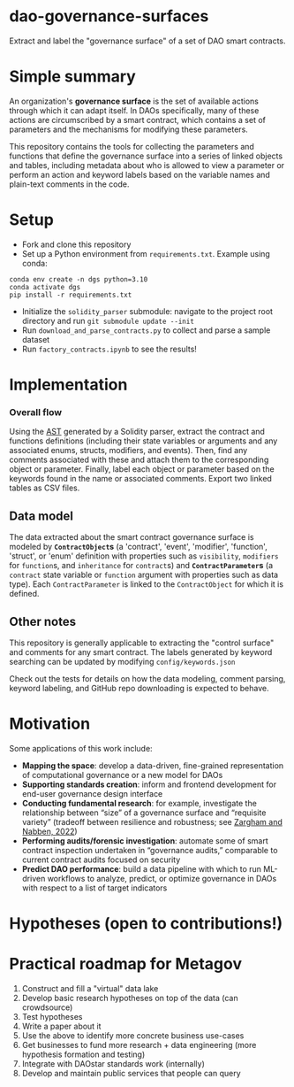 # dao-governance-surfaces

Extract and label the "governance surface" of a set of DAO smart contracts. 

# Simple summary

An organization's **governance surface** is the set of available actions through which it can adapt itself. In DAOs specifically, many of these actions are circumscribed by a smart contract, which contains a set of parameters and the mechanisms for modifying these parameters. 

This repository contains the tools for collecting the parameters and functions that define the governance surface into a series of linked objects and tables, including metadata about who is allowed to view a parameter or perform an action and keyword labels based on the variable names and plain-text comments in the code.

# Setup

- Fork and clone this repository
- Set up a Python environment from `requirements.txt`. Example using conda:
```
conda env create -n dgs python=3.10
conda activate dgs
pip install -r requirements.txt
```
- Initialize the `solidity_parser` submodule: navigate to the project root directory and run `git submodule update --init`
- Run `download_and_parse_contracts.py` to collect and parse a sample dataset
- Run `factory_contracts.ipynb` to see the results!

# Implementation

### Overall flow
Using the [AST](https://en.wikipedia.org/wiki/Abstract_syntax_tree) generated by a Solidity parser, extract the contract and functions definitions (including their state variables or arguments and any associated enums, structs, modifiers, and events). Then, find any comments associated with these and attach them to the corresponding object or parameter. Finally, label each object or parameter based on the keywords found in the name or associated comments. Export two linked tables as CSV files.

## Data model
The data extracted about the smart contract governance surface is modeled by **`ContractObject`s** (a 'contract', 'event', 'modifier', 'function', 'struct', or 'enum' definition with properties such as `visibility`, `modifiers` for `function`s, and `inheritance` for `contract`s) and **`ContractParameter`s** (a `contract` state variable or `function` argument with properties such as data type). Each `ContractParameter` is linked to the `ContractObject` for which it is defined.

## Other notes

This repository is generally applicable to extracting the "control surface" and comments for any smart contract. The labels generated by keyword searching can be updated by modifying `config/keywords.json`

Check out the tests for details on how the data modeling, comment parsing, keyword labeling, and GitHub repo downloading is expected to behave.

# Motivation
Some applications of this work include:
- **Mapping the space**: develop a data-driven, fine-grained representation of computational governance or a new model for DAOs
- **Supporting standards creation**: inform and frontend development for end-user governance design interface
- **Conducting fundamental research**: for example, investigate the relationship between “size” of a governance surface and “requisite variety” (tradeoff between resilience and robustness; see [Zargham and Nabben, 2022](https://papers.ssrn.com/sol3/papers.cfm?abstract_id=4077358))
- **Performing audits/forensic investigation**: automate some of smart contract inspection undertaken in “governance audits,” comparable to current contract audits focused on security
- **Predict DAO performance**: build a data pipeline with which to run ML-driven workflows to analyze, predict, or optimize governance in DAOs with respect to a list of target indicators

# Hypotheses (open to contributions!)

# Practical roadmap for Metagov
1. Construct and fill a "virtual" data lake
2. Develop basic research hypotheses on top of the data (can crowdsource)
3. Test hypotheses
4. Write a paper about it
5. Use the above to identify more concrete business use-cases
6. Get businesses to fund more research + data engineering (more hypothesis formation and testing)
7. Integrate with DAOstar standards work (internally)
8. Develop and maintain public services that people can query
